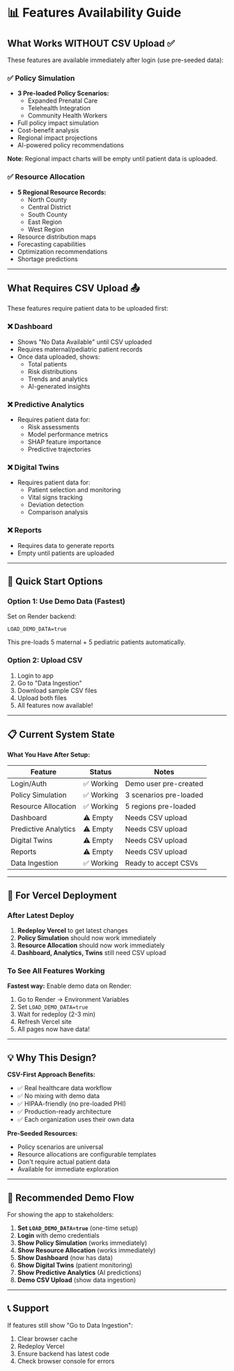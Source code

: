 # 📊 Features Availability Guide

## What Works WITHOUT CSV Upload ✅

These features are available immediately after login (use pre-seeded data):

### ✅ Policy Simulation
- **3 Pre-loaded Policy Scenarios:**
  - Expanded Prenatal Care
  - Telehealth Integration  
  - Community Health Workers
- Full policy impact simulation
- Cost-benefit analysis
- Regional impact projections
- AI-powered policy recommendations

**Note**: Regional impact charts will be empty until patient data is uploaded.

### ✅ Resource Allocation
- **5 Regional Resource Records:**
  - North County
  - Central District
  - South County
  - East Region
  - West Region
- Resource distribution maps
- Forecasting capabilities
- Optimization recommendations
- Shortage predictions

---

## What Requires CSV Upload 📤

These features require patient data to be uploaded first:

### ❌ Dashboard
- Shows "No Data Available" until CSV uploaded
- Requires maternal/pediatric patient records
- Once data uploaded, shows:
  - Total patients
  - Risk distributions
  - Trends and analytics
  - AI-generated insights

### ❌ Predictive Analytics
- Requires patient data for:
  - Risk assessments
  - Model performance metrics
  - SHAP feature importance
  - Predictive trajectories

### ❌ Digital Twins
- Requires patient data for:
  - Patient selection and monitoring
  - Vital signs tracking
  - Deviation detection
  - Comparison analysis

### ❌ Reports
- Requires data to generate reports
- Empty until patients are uploaded

---

## 🚀 Quick Start Options

### Option 1: Use Demo Data (Fastest)
Set on Render backend:
```
LOAD_DEMO_DATA=true
```
This pre-loads 5 maternal + 5 pediatric patients automatically.

### Option 2: Upload CSV
1. Login to app
2. Go to "Data Ingestion"
3. Download sample CSV files
4. Upload both files
5. All features now available!

---

## 📋 Current System State

**What You Have After Setup:**

| Feature | Status | Notes |
|---------|--------|-------|
| Login/Auth | ✅ Working | Demo user pre-created |
| Policy Simulation | ✅ Working | 3 scenarios pre-loaded |
| Resource Allocation | ✅ Working | 5 regions pre-loaded |
| Dashboard | ⚠️ Empty | Needs CSV upload |
| Predictive Analytics | ⚠️ Empty | Needs CSV upload |
| Digital Twins | ⚠️ Empty | Needs CSV upload |
| Reports | ⚠️ Empty | Needs CSV upload |
| Data Ingestion | ✅ Working | Ready to accept CSVs |

---

## 🔧 For Vercel Deployment

### After Latest Deploy
1. **Redeploy Vercel** to get latest changes
2. **Policy Simulation** should now work immediately
3. **Resource Allocation** should now work immediately
4. **Dashboard, Analytics, Twins** still need CSV upload

### To See All Features Working
**Fastest way:** Enable demo data on Render:
1. Go to Render → Environment Variables
2. Set `LOAD_DEMO_DATA=true`
3. Wait for redeploy (2-3 min)
4. Refresh Vercel site
5. All pages now have data!

---

## 💡 Why This Design?

**CSV-First Approach Benefits:**
- ✅ Real healthcare data workflow
- ✅ No mixing with demo data
- ✅ HIPAA-friendly (no pre-loaded PHI)
- ✅ Production-ready architecture
- ✅ Each organization uses their own data

**Pre-Seeded Resources:**
- Policy scenarios are universal
- Resource allocations are configurable templates
- Don't require actual patient data
- Available for immediate exploration

---

## 🎯 Recommended Demo Flow

For showing the app to stakeholders:

1. **Set `LOAD_DEMO_DATA=true`** (one-time setup)
2. **Login** with demo credentials
3. **Show Policy Simulation** (works immediately)
4. **Show Resource Allocation** (works immediately)
5. **Show Dashboard** (now has data)
6. **Show Digital Twins** (patient monitoring)
7. **Show Predictive Analytics** (AI predictions)
8. **Demo CSV Upload** (show data ingestion)

---

## 📞 Support

If features still show "Go to Data Ingestion":
1. Clear browser cache
2. Redeploy Vercel
3. Ensure backend has latest code
4. Check browser console for errors

